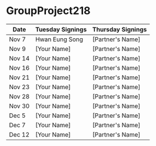 # GroupProject218
| Date       | Tuesday Signings | Thursday Signings |
|------------|------------------|------------------|
| Nov 7      | Hwan Eung Song   | [Partner's Name] |
| Nov 9      | [Your Name]      | [Partner's Name] |
| Nov 14     | [Your Name]      | [Partner's Name] |
| Nov 16     | [Your Name]      | [Partner's Name] |
| Nov 21     | [Your Name]      | [Partner's Name] |
| Nov 23     | [Your Name]      | [Partner's Name] |
| Nov 28     | [Your Name]      | [Partner's Name] |
| Nov 30     | [Your Name]      | [Partner's Name] |
| Dec 5      | [Your Name]      | [Partner's Name] |
| Dec 7      | [Your Name]      | [Partner's Name] |
| Dec 12     | [Your Name]      | [Partner's Name] |

